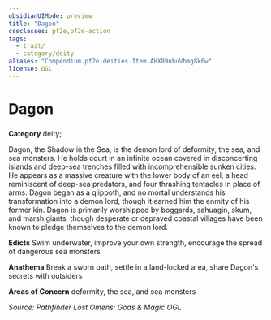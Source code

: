 ```yaml
---
obsidianUIMode: preview
title: "Dagon"
cssclasses: pf2e,pf2e-action
tags:
  - trait/
  - category/deity
aliases: "Compendium.pf2e.deities.Item.AHX89nhuVhmg8k6w"
license: OGL
---
```

# Dagon

### 

**Category** deity; 




Dagon, the Shadow in the Sea, is the demon lord of deformity, the sea, and sea monsters. He holds court in an infinite ocean covered in disconcerting islands and deep-sea trenches filled with incomprehensible sunken cities. He appears as a massive creature with the lower body of an eel, a head reminiscent of deep-sea predators, and four thrashing tentacles in place of arms. Dagon began as a qlippoth, and no mortal understands his transformation into a demon lord, though it earned him the enmity of his former kin. Dagon is primarily worshipped by boggards, sahuagin, skum, and marsh giants, though desperate or depraved coastal villages have been known to pledge themselves to the demon lord.

**Edicts** Swim underwater, improve your own strength, encourage the spread of dangerous sea monsters

**Anathema** Break a sworn oath, settle in a land-locked area, share Dagon's secrets with outsiders

**Areas of Concern** deformity, the sea, and sea monsters

*Source: Pathfinder Lost Omens: Gods & Magic*
*OGL*